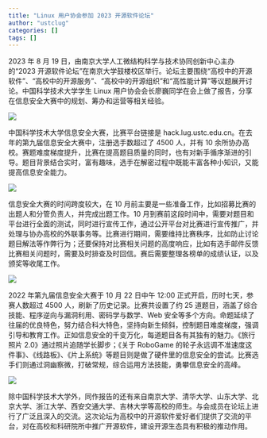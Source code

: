 ```yaml
---
title: "Linux 用户协会参加 2023 开源软件论坛"
author: "ustclug"
categories: []
tags: []
---
```


2023 年 8 月 19 日，由南京大学人工微结构科学与技术协同创新中心主办的“2023 开源软件论坛”在南京大学鼓楼校区举行。论坛主要围绕“高校中的开源软件”、“高校中的开源服务”、“高校中的开源组织”和“高性能计算”等议题展开讨论。中国科学技术大学学生 Linux 用户协会会长廖巍同学在会上做了报告，分享在信息安全大赛中的规划、筹办和运营等相关经验。

![](http://ftp.lug.ustc.edu.cn/%E6%B4%BB%E5%8A%A8/2023.8.19_nju_talk/DSC_2891_1920x1080.jpg)

中国科学技术大学信息安全大赛，比赛平台链接是 hack.lug.ustc.edu.cn。在去年的第九届信息安全大赛中，注册选手数超过了 4500 人，并有 10 余所协办高校。赛题难度梯度提升，比赛在提高题目质量的同时，也有对新手循序渐进的引导。题目背景结合实时，富有趣味，选手在解密过程中既能丰富各种小知识，又能提高信息安全能力。

![](http://ftp.lug.ustc.edu.cn/%E6%B4%BB%E5%8A%A8/2023.8.19_nju_talk/DSC_2899_1920x1080.jpg)

信息安全大赛的时间跨度较大，在 10 月前主要是一些准备工作，比如招募比赛的出题人和分管负责人，并完成出题工作。10 月到赛前这段时间中，需要对题目和平台进行全面的测试，同时进行宣传工作，通过公开平台对比赛进行宣传推广，并处理与协办高校的外联事务等。比赛进行期间，需要维持比赛秩序，比如防止讨论题目解法等作弊行为；还要保持对比赛相关问题的高度响应，比如有选手邮件反馈比赛相关问题时，需要及时排查及时回信。赛后需要整理各榜单的成绩认证，以及颁奖等收尾工作。

![](http://ftp.lug.ustc.edu.cn/%E6%B4%BB%E5%8A%A8/2023.3.19_hackergame2022%E9%A2%81%E5%A5%96/photo/hackergame%E9%A2%81%E5%A5%96-2.jpg)

2022 年第九届信息安全大赛于 10 月 22 日中午 12:00 正式开启，历时七天，参赛人数超过 4500 人，刷新了历史记录。比赛共设置了约 25 道题目，涵盖了综合技能、程序逆向与漏洞利用、密码学与数学、Web 安全等多个方向。命题延续了往届的优良特色，努力结合科大特色，坚持向新生倾斜，控制题目难度梯度，强调引导和教育工作。正如信息安全的千变万化，每道题目各有其独有的魅力。《旅行照片 2.0》通过照片追随学长脚步；《关于 RoboGame 的轮子永远调不准速度这件事》、《线路板》、《片上系统》等题目则是做了硬件里的信息安全的尝试。比赛选手们则通过洞幽察微，打破常规，综合运用方法技能，勇攀信息安全的高峰。

![](http://ftp.lug.ustc.edu.cn/%E6%B4%BB%E5%8A%A8/2023.8.19_nju_talk/DSC_2902_1920x1080.jpg)

除中国科学技术大学外，同作报告的还有来自南京大学、清华大学、山东大学、北京大学、浙江大学、西安交通大学、吉林大学等高校的师生。与会成员在论坛上进行了广泛且深入的交流。这次论坛为高校中的开源软件爱好者们提供了交流的平台，对在高校和科研院所中推广开源软件，建设开源生态具有积极的推动作用。
